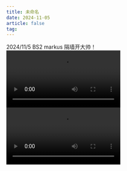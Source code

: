 ```yaml
---
title: 未命名
date: 2024-11-05
article: false
tag:
---
```



2024/11/5
BS2
markus 隔墙开大帅！
![../../attachments/永恒轮回_replay_2024.11.05-20.35.mp4](../../attachments/永恒轮回_replay_2024.11.05-20.35.mp4)![../../attachments/永恒轮回_replay_2024.11.05-22.42.mp4](../../attachments/永恒轮回_replay_2024.11.05-22.42.mp4)